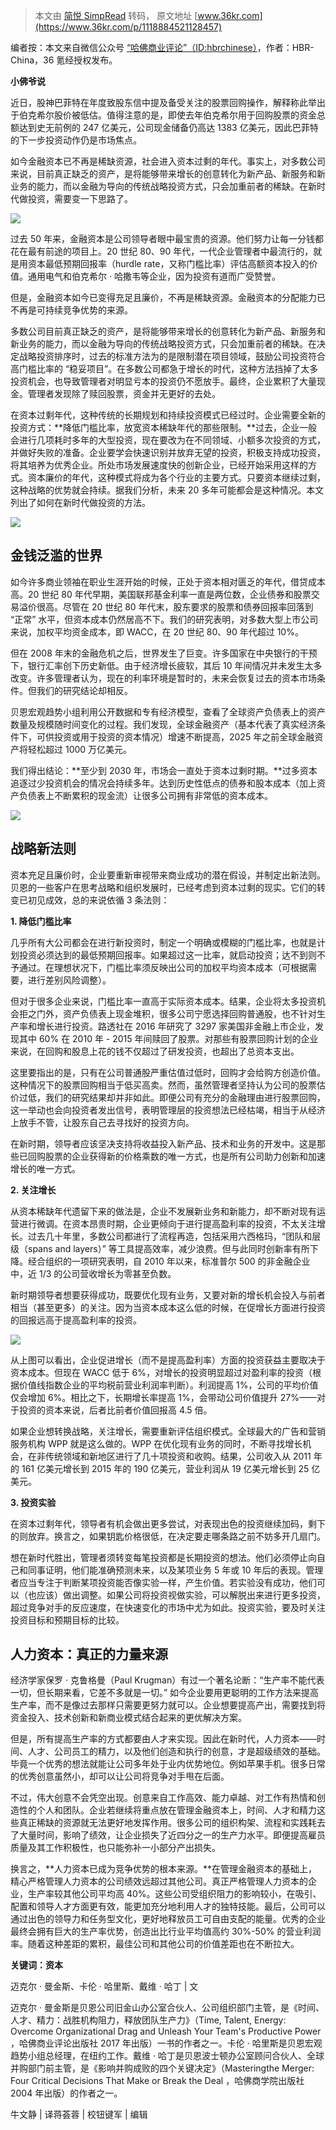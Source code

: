 > 本文由 [简悦 SimpRead](http://ksria.com/simpread/) 转码， 原文地址 [www.36kr.com](https://www.36kr.com/p/1118884521128457)

编者按：本文来自微信公众号 [“哈佛商业评论”（ID:hbrchinese）](https://mp.weixin.qq.com/s/G5sOUvQORUGzWTKmtQEY-A)，作者：HBR-China，36 氪经授权发布。

**小佛爷说**

近日，股神巴菲特在年度致股东信中提及备受关注的股票回购操作，解释称此举出于伯克希尔股价被低估。值得注意的是，即使去年伯克希尔用于回购股票的资金总额达到史无前例的 247 亿美元，公司现金储备仍高达 1383 亿美元，因此巴菲特的下一步投资动作仍是市场焦点。

如今金融资本已不再是稀缺资源，社会进入资本过剩的年代。事实上，对多数公司来说，目前真正缺乏的资产，是将能够带来增长的创意转化为新产品、新服务和新业务的能力，而以金融为导向的传统战略投资方式，只会加重前者的稀缺。在新时代做投资，需要变一下思路了。

![](https://img.36krcdn.com/20210301/v2_55277b18f6b446b38a148965aff857f0_img_000)

过去 50 年来，金融资本是公司领导者眼中最宝贵的资源。他们努力让每一分钱都花在最有前途的项目上。20 世纪 80、90 年代，一代企业管理者中最流行的，就是用资本最低预期回报率（hurdle rate，又称门槛比率）评估高额资本投入的价值。通用电气和伯克希尔 · 哈撒韦等企业，因为投资有道而广受赞誉。

但是，金融资本如今已变得充足且廉价，不再是稀缺资源。金融资本的分配能力已不再是可持续竞争优势的来源。

多数公司目前真正缺乏的资产，是将能够带来增长的创意转化为新产品、新服务和新业务的能力，而以金融为导向的传统战略投资方式，只会加重前者的稀缺。在决定战略投资排序时，过去的标准方法为的是限制潜在项目领域，鼓励公司投资符合高门槛比率的 “稳妥项目”。在多数公司都急于增长的时代，这种方法挡掉了太多投资机会，也导致管理者对明显亏本的投资仍不愿放手。最终，企业累积了大量现金。管理者发现除了赎回股票，资金并无更好的去处。

在资本过剩年代，这种传统的长期规划和持续投资模式已经过时。企业需要全新的投资方式：**降低门槛比率，放宽资本稀缺年代的那些限制。**过去，企业一般会进行几项耗时多年的大型投资，现在要改为在不同领域、小额多次投资的方式，并做好失败的准备。企业要学会快速识别并放弃无望的投资，积极支持成功投资，将其培养为优秀企业。所处市场发展速度快的创新企业，已经开始采用这样的方式。资本廉价的年代，这种模式将成为各个行业的主要方式。只要资本继续过剩，这种战略的优势就会持续。据我们分析，未来 20 多年可能都会是这种情况。本文列出了如何在新时代做投资的方法。

![](https://img.36krcdn.com/20210301/v2_e43971b4491f4f529fe9459418228e8d_img_000)

**金钱泛滥的世界**
-----------

如今许多商业领袖在职业生涯开始的时候，正处于资本相对匮乏的年代，借贷成本高。20 世纪 80 年代早期，美国联邦基金利率一直是两位数，企业债券和股票交易溢价很高。尽管在 20 世纪 80 年代末，股东要求的股票和债券回报率回落到 “正常” 水平，但资本成本仍然居高不下。我们的研究表明，对多数大型上市公司来说，加权平均资金成本，即 WACC，在 20 世纪 80、90 年代超过 10%。

但在 2008 年末的金融危机之后，世界发生了巨变。许多国家在中央银行的干预下，银行汇率创下历史新低。由于经济增长疲软，其后 10 年间情况并未发生太多改变。许多管理者认为，现在的利率环境是暂时的，未来会恢复过去的资本市场条件。但我们的研究结论却相反。

贝恩宏观趋势小组利用公开数据和专有经济模型，查看了全球资产负债表上的资产数量及规模随时间变化的过程。我们发现，全球金融资产（基本代表了真实经济条件下，可供投资或用于投资的资本情况）增速不断提高，2025 年之前全球金融资产将轻松超过 1000 万亿美元。

我们得出结论：**至少到 2030 年，市场会一直处于资本过剩时期。**过多资本追逐过少投资机会的情况会持续多年。达到历史性低点的债券和股本成本（加上资产负债表上不断累积的现金流）让很多公司拥有非常低的资本成本。

![](https://img.36krcdn.com/20210301/v2_e504280aea4a45ffa4ee733c3c10487d_img_000)

**战略新法则**
---------

资本充足且廉价时，企业要重新审视带来商业成功的潜在假设，并制定出新法则。贝恩的一些客户在思考战略和组织发展时，已经考虑到资本过剩的现实。它们的转变已初见成效，总的来说依循 3 条法则：

**1. 降低门槛比率**

几乎所有大公司都会在进行新投资时，制定一个明确或模糊的门槛比率，也就是计划投资必须达到的最低预期回报率。如果超过这一比率，就启动投资；达不到则不予通过。在理想状况下，门槛比率须反映出公司的加权平均资本成本（可根据需要，进行差别风险调整）。

但对于很多企业来说，门槛比率一直高于实际资本成本。结果，企业将太多投资机会拒之门外，资产负债表上现金堆积，很多公司宁愿选择回购普通股，也不针对生产率和增长进行投资。路透社在 2016 年研究了 3297 家美国非金融上市企业，发现其中 60% 在 2010 年 - 2015 年间赎回了股票。对那些有股票回购计划的企业来说，在回购和股息上花的钱不仅超过了研发投资，也超出了总资本支出。

这里要指出的是，只有在公司普通股严重估值过低时，回购才会给购方创造价值。这种情况下的股票回购相当于低买高卖。然而，虽然管理者坚持认为公司的股票估价过低，我们的研究结果却并非如此。即便公司有充分的金融理由进行股票回购，这一举动也会向投资者发出信号，表明管理层的投资想法已经枯竭，相当于从经济上放手不管，让股东自己去寻找好的投资方向。

在新时期，领导者应该坚决支持将收益投入新产品、技术和业务的开发中。这是那些已回购股票的企业获得新的价格乘数的唯一方式，也是所有公司助力创新和加速增长的唯一方式。

**2. 关注增长**

从资本稀缺年代遗留下来的做法是，企业不发展新业务和新能力，却不断对现有运营进行微调。在资本昂贵时期，企业更倾向于进行提高盈利率的投资，不太关注增长。过去几十年里，多数公司都进行了流程再造，包括采用六西格玛，“团队和层级（spans and layers）” 等工具提高效率，减少浪费。但与此同时创新率有所下降。经合组织的一项研究表明，自 2010 年以来，标准普尔 500 的非金融企业中，近 1/3 的公司营收增长为零甚至负数。

新时期领导者想要获得成功，既要优化现有业务，又要对新的增长机会投入与前者相当（甚至更多）的关注。因为当资本成本这么低的时候，在促增长方面进行投资的回报远高于提高盈利率的投资。

![](https://img.36krcdn.com/20210301/v2_e6f694ff2af34fb095bdeda6a08107b8_img_000)

从上图可以看出，企业促进增长（而不是提高盈利率）方面的投资获益主要取决于资本成本。但现在 WACC 低于 6%，对增长的投资明显超过对盈利率的投资（根据价值线指数企业的平均税前营业利润率判断）。利润提高 1%，公司的平均价值仅会增加 6%。相比之下，长期增长率提高 1%，会带动公司价值提升 27%——对于投资的资本来说，后者比前者价值回报高 4.5 倍。

如果企业想转换战略，关注增长，需要重新评估组织模式。全球最大的广告和营销服务机构 WPP 就是这么做的。WPP 在优化现有业务的同时，不断寻找增长机会，在非传统领域和新地区进行了几十项投资和收购。结果，公司收入从 2011 年的 161 亿美元增长到 2015 年的 190 亿美元，营业利润从 19 亿美元增长到 25 亿美元。

**3. 投资实验**

在资本过剩年代，领导者有机会做出更多尝试，对表现出色的投资继续加码，剩下的则放弃。换言之，如果钥匙价格很低，在决定要走哪条路之前不妨多开几扇门。

想在新时代胜出，管理者须转变每笔投资都是长期投资的想法。他们必须停止向自己和同事证明，他们能准确预测未来，以及某项业务 5 年或 10 年后的表现。管理者应当专注于判断某项投资能否像实验一样，产生价值。若实验没有成功，他们可以（也应该）做出调整。如果公司将投资视做实验，可以解脱出来进行更多投资，超过竞争对手的反应速度，在快速变化的市场中尤为如此。投资实验，要及时关注投资目标和预期目标的比较。

**人力资本：真正的力量来源**
----------------

经济学家保罗 · 克鲁格曼（Paul Krugman）有过一个著名论断：“生产率不能代表一切，但长期来看，它差不多就是一切。” 如今企业要用更聪明的工作方法来提高生产率，而不是像过去那样只需要更努力就可以。企业想要提高产出，需要找到将资金投入、技术创新和新商业模式结合起来的更优解决方案。

但是，所有提高生产率的方式都要由人才来实现。因此在新时代，人力资本——时间、人才、公司员工的精力，以及他们创造和执行的创意，才是超级绩效的基础。毕竟一个优秀的想法就能让公司多年处于业内优势地位。例如苹果手机。很多日常的优秀创意虽然小，却可以让公司将竞争对手甩在后面。

不过，伟大创意不会凭空出现。创意来自工作高效、能力卓越、对工作有热情和创造性的个人和团队。企业若继续将重点放在管理金融资本上，时间、人才和精力这些真正稀缺的资源就无法更好地发挥作用。很多公司的组织构架、流程和实践耗去了大量时间，影响了绩效，让企业损失了近四分之一的生产力水平。即便提高雇员质量及其工作积极性，也只能弥补一小部分产出损失。

换言之，**人力资本已成为竞争优势的根本来源。**在管理金融资本的基础上，精心严格管理人力资本的公司绩效远超过其他公司。真正严格管理人力资本的企业，生产率较其他公司平均高 40%。这些公司受组织阻力的影响较小，在吸引、配置和领导人才方面更有效，能更加充分地利用人才的独特技能。最后，公司可以通过出色的领导力和任务型文化，更好地释放员工可自由支配的能量。优秀的企业最终会拥有巨大的生产率优势，创造出比行业平均值高约 30%-50% 的营业利润率。随着这种差距的累积，最佳公司和其他公司的价值差距也在不断拉大。

**关键词：资本**

迈克尔 · 曼金斯、卡伦 · 哈里斯、戴维 · 哈丁 | 文

迈克尔 · 曼金斯是贝恩公司旧金山办公室合伙人、公司组织部门主管，是《时间、人才、精力：战胜机构阻力，释放团队生产力》（Time, Talent, Energy: Overcome Organizational Drag and Unleash Your Team's Productive Power ，哈佛商业评论出版社 2017 年出版）一书的作者之一。卡伦 · 哈里斯是贝恩宏观趋势小组总经理，在纽约工作。戴维 · 哈丁是贝恩波士顿办公室顾问合伙人、全球并购部门前主管，是《影响并购成败的四个关键决定》（Masteringthe Merger: Four Critical Decisions That Make or Break the Deal ，哈佛商学院出版社 2004 年出版）的作者之一。

牛文静 | 译蒋荟蓉 | 校钮键军 | 编辑